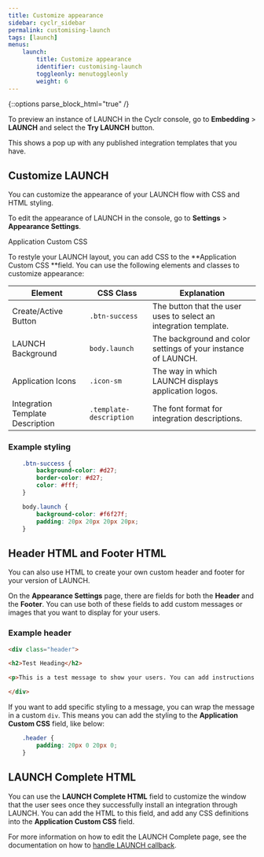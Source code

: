 ```yaml
---
title: Customize appearance
sidebar: cyclr_sidebar
permalink: customising-launch
tags: [launch]
menus:
    launch:
        title: Customize appearance
        identifier: customising-launch
        toggleonly: menutoggleonly
        weight: 6
---
```

{::options parse_block_html="true" /}
<section class="card">

To preview an instance of LAUNCH in the Cyclr console, go to **Embedding** > **LAUNCH** and select the **Try LAUNCH** button.


This shows a pop up with any published integration templates that you have.

</section>
<section class="card">

## Customize LAUNCH

You can customize the appearance of your LAUNCH flow with CSS and HTML styling.

To edit the appearance of LAUNCH in the console, go to **Settings** > **Appearance Settings**. 

Application Custom CSS

To restyle your LAUNCH layout, you can add CSS to the **Application Custom CSS **field. You can use the following elements and classes to customize appearance:

| **Element** | **CSS Class** | **Explanation** |
|---|---|---|
| Create/Active Button | `.btn-success` | The button that the user uses to select an integration template. |
| LAUNCH Background | `body.launch` | The background and color settings of your instance of LAUNCH. |
| Application Icons | `.icon-sm` | The way in which LAUNCH displays application logos. |
| Integration Template Description | `.template-description` | The font format for integration descriptions. |

### Example styling

```css
    .btn-success {
        background-color: #d27;
        border-color: #d27;
        color: #fff;
    }

    body.launch {
        background-color: #f6f27f;
        padding: 20px 20px 20px 20px;
    }
```

</section>
<section class="card">

## Header HTML and Footer HTML

You can also use HTML to create your own custom header and footer for your version of LAUNCH.

On the **Appearance Settings** page, there are fields for both the **Header** and the **Footer**. You can use both of these fields to add custom messages or images that you want to display for your users.

### Example header

```html
<div class="header"> 

<h2>Test Heading</h2>

<p>This is a test message to show your users. You can add instructions for how to set up integrations here.</p>

</div>
```

If you want to add specific styling to a message, you can wrap the message in a custom `div`. This means you can add the styling to the **Application Custom CSS** field, like below:

```css
    .header {
        padding: 20px 0 20px 0;
    }
```

</section>
<section class="card">

## LAUNCH Complete HTML

You can use the **LAUNCH Complete HTML** field to customize the window that the user sees once they successfully install an integration through LAUNCH. You can add the HTML to this field, and add any CSS definitions into the **Application Custom CSS** field.

For more information on how to edit the LAUNCH Complete page, see the documentation on how to [handle LAUNCH callback](handling-callback).

</section>
